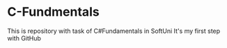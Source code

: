 # C-Fundmentals
This is repository with task of C#Fundamentals in SoftUni
It's my first step with GitHub
